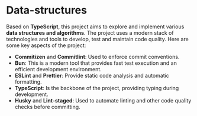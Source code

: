 # Data-structures

Based on **TypeScript**, this project aims to explore and implement various **data structures and algorithms**. The project uses a modern stack of technologies and tools to develop, test and maintain code quality. Here are some key aspects of the project:

- **Commitizen** and **Commitlint**: Used to enforce commit conventions.
- **Bun**: This is a modern tool that provides fast test execution and an efficient development environment.
- **ESLint** and **Prettier**: Provide static code analysis and automatic formatting.
- **TypeScript**: Is the backbone of the project, providing typing during development.
- **Husky** and **Lint-staged**: Used to automate linting and other code quality checks before committing.
